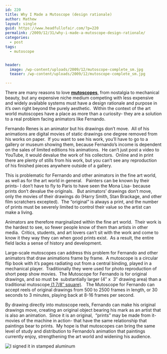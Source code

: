 ```yaml
---
id: 220
title: Why I Made a Mutoscope (design rationale)
author: Mathew
layout: single
guid: https://www.headfullofair.com/?p=220
permalink: /2009/12/31/why-i-made-a-mutoscope-design-rationale/
categories:
  - post
tags:
  - mutoscope


header:
  image: /wp-content/uploads/2009/12/mutoscope-complete_sm.jpg
  teaser: /wp-content/uploads/2009/12/mutoscope-complete_sm.jpg

---
```


There are many reasons to love **[mutoscopes][3]**, from nostalgia to mechanical beauty, but any expensive niche medium competing with less expensive and widely available systems must have a design rationale and purpose in it&#8217;s own right beyond the purely aesthetic.  Within the context of the art world mutoscopes have a place as more than a curiosity- they are a solution to a real problem facing animators like Fernando.

Fernando Renes is an animator but his drawings don&#8217;t move.  All of his animations are digital movies of static drawings one degree removed from his works on paper.  If you want to see his work, you&#8217;ll have to go to a gallery or museum showing them, because Fernando&#8217;s income is dependent on the sales of limited editions his animations.  He can&#8217;t just post a video to YouTube, it would devalue the work of his collectors.  Online and in print there are plenty of stills from his work, but you can&#8217;t see any reproduction of his finished pieces anywhere outside of a gallery.

This is problematic for Fernando and other animators in the fine art world, as well as for the art world in general.   Painters can be known by their prints- I don&#8217;t have to fly to Paris to have seen the Mona Lisa- because prints don&#8217;t devalue the originals.   But animators&#8217; drawings don&#8217;t move, only the movies of their drawings do (Harry Smith, Stan Brackage, and other film scratchers excepted).  The &#8220;original&#8221; is always a print, and the number of prints must be severely limited to control their value so the artist can make a living.

Animators are therefore marginalized within the fine art world.  Their work is the hardest to see, so fewer people know of them than artists in other media.  Critics, students, and art lovers can&#8217;t sit with the work and come to know it they way they can when good prints exist.  As a result, the entire field lacks a sense of history and development.

Large-scale mutoscopes can address this problem for Fernando and other animators that draw animations frame by frame.  A mutoscope is a circular flip book with it&#8217;s pages radiating out from a central binding, played in a mechanical player.  Traditionally they were used for photo reproduction of short peep show movies.  The Mutoscope for Fernando is for original drawings, and so must be  substantially larger (4&#8243; x  3&#8243; drawing area) than a traditional mutoscope[ (1 7/8&#8243; square)][4].   The Mutoscope for Fernando can accept reels of original drawings from 500 to 2500 frames in length, or 30 seconds to 3 minutes, playing back at 8-16 frames per second.

By drawing directly into mutoscope reels, Fernando can make his original drawings move, creating an original object bearing his mark as an artist that is also an animation.  Since it is an original,  &#8220;prints&#8221; may be made from it- movies of the machine in action- that have the same relationship that paintings bear to prints.  My hope is that mutoscopes can bring the same level of study and distribution to Fernando&#8217;s animation that paintings currently enjoy, strengthening the art world and widening his audience.

![I signed it in stamped aluminum](/wp-content/uploads/2009/12/P1010389_crop-300x70.jpg)

 [1]: /wp-content/uploads/2009/12/mutoscope-complete_sm.jpg
 [2]: /wp-content/uploads/2009/12/P1010389_crop.jpg
 [3]: /2009/05/17/what-the-butler-saw/
 [4]: http://en.wikipedia.org/wiki/Mutoscope